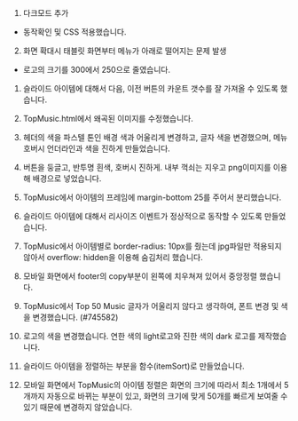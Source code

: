 <!-- 0629 -->
1. 다크모드 추가
- 동작확인 및 CSS 적용했습니다.

2. 화면 확대시 태블릿 화면부터 메뉴가 아래로 떨어지는 문제 발생
- 로고의 크기를 300에서 250으로 줄였습니다.


<!-- 0628 -->
1. 슬라이드 아이템에 대해서 다음, 이전 버튼의 카운트 갯수를 잘 가져올 수 있도록 했습니다.

2. TopMusic.html에서 왜곡된 이미지를 수정했습니다.

3. 헤더의 색을 파스텔 톤인 배경 색과 어울리게 변경하고, 글자 색을 변경했으며, 메뉴 호버시 언더라인과 색을 진하게 만들었습니다.

4. 버튼을 둥글고, 반투명 흰색, 호버시 진하게.
내부 꺽쇠는 지우고 png이미지를 이용해 배경으로 넣었습니다.

5. TopMusic에서 아이템의 프레임에 margin-bottom 25를 주어서 분리했습니다.

6. 슬라이드 아이템에 대해서 리사이즈 이벤트가 정상적으로 동작할 수 있도록 만들었습니다.

7. TopMusic에서 아이템별로 border-radius: 10px를 줬는데 jpg파일만 적용되지 않아서 overflow: hidden을 이용해 숨김처리 했습니다.

8. 모바일 화면에서 footer의 copy부분이 왼쪽에 치우쳐져 있어서 중앙정렬 했습니다.

9. TopMusic에서 Top 50 Music 글자가 어울리지 않다고 생각하여, 폰트 변경 및 색을 변경했습니다. (#745582)

10. 로고의 색을 변경했습니다. 연한 색의 light로고와 진한 색의 dark 로고를 제작했습니다.

11. 슬라이드 아이템을 정렬하는 부분을 함수(itemSort)로 만들었습니다.

12. 모바일 화면에서 TopMusic의 아이템 정렬은 화면의 크기에 따라서 최소 1개에서 5개까지 자동으로 바뀌는 부분이 있고, 화면의 크기에 맞게 50개를 빠르게 보여줄 수 있기 때문에 변경하지 않았습니다.